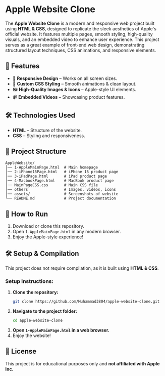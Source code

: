 # Apple Website Clone

The **Apple Website Clone** is a modern and responsive web project built using **HTML & CSS**, designed to replicate the sleek aesthetics of Apple's official website. It features multiple pages, smooth styling, high-quality visuals, and an embedded video to enhance user experience. This project serves as a great example of front-end web design, demonstrating structured layout techniques, CSS animations, and responsive elements. 

## 🌟 Features

- 📱 **Responsive Design** – Works on all screen sizes.
- 🎨 **Custom CSS Styling** – Smooth animations & clean layout.
- 🖼️ **High-Quality Images & Icons** – Apple-style UI elements.
- 📹 **Embedded Videos** – Showcasing product features.

## 🛠️ Technologies Used

- **HTML** – Structure of the website.
- **CSS** – Styling and responsiveness.

## 📂 Project Structure

```
AppleWebsite/
│── 1-AppleMainPage.html  # Main homepage
│── 2-iPhone15Page.html   # iPhone 15 product page
│── 3-iPadPage.html       # iPad product page
│── 4-MacbookPage.html    # MacBook product page
│── MainPageCSS.css       # Main CSS file
│── others                # Images, videos, icons
│── assets/               # Screenshots of website
└── README.md             # Project documentation
```

## 🚀 How to Run

1. Download or clone this repository.
2. Open `1-AppleMainPage.html` in any modern browser.
3. Enjoy the Apple-style experience!

## 🛠️ Setup & Compilation

This project does not require compilation, as it is built using **HTML & CSS**.

### **Setup Instructions:**

1. **Clone the repository:**
   ```sh
   git clone https://github.com/Muhammad3804/apple-website-clone.git
   ```
2. **Navigate to the project folder:**
   ```sh
   cd apple-website-clone
   ```
3. **Open ****************************************************************************`1-AppleMainPage.html`**************************************************************************** in a web browser.**
4. Enjoy the website!

## 📜 License

This project is for educational purposes only and **not affiliated with Apple Inc.**

